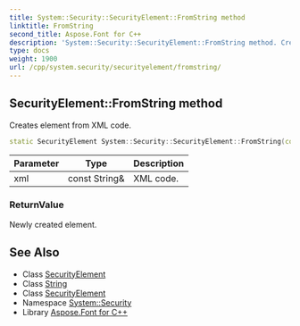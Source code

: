 ```yaml
---
title: System::Security::SecurityElement::FromString method
linktitle: FromString
second_title: Aspose.Font for C++
description: 'System::Security::SecurityElement::FromString method. Creates element from XML code in C++.'
type: docs
weight: 1900
url: /cpp/system.security/securityelement/fromstring/
---
```

## SecurityElement::FromString method


Creates element from XML code.

```cpp
static SecurityElement System::Security::SecurityElement::FromString(const String &xml)
```


| Parameter | Type | Description |
| --- | --- | --- |
| xml | const String\& | XML code. |

### ReturnValue

Newly created element.

## See Also

* Class [SecurityElement](../)
* Class [String](../../../system/string/)
* Class [SecurityElement](../)
* Namespace [System::Security](../../)
* Library [Aspose.Font for C++](../../../)
